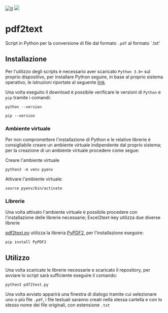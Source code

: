 [![it](https://img.shields.io/badge/lang-it-blue.svg)](https://github.com/logo94/excel2text-key/blob/main/README.md)
![](https://img.shields.io/badge/Python-3.8%2B-green.svg)

# pdf2text
Script in Python per la conversione di file dal formato `.pdf` al formato `.txt'

## Installazione ##
Per l'utilizzo degli scripts è necessario aver scaricato `Python 3.8+` sul proprio dispositivo, per installare Python seguire, in base al proprio sistema operativo, le istruzioni riportate al seguente [link](https://www.python.org/downloads/).

Una volta eseguito il download è possibile verificare le versioni di `Python` e `pip` tramite i comandi:

```
python --version
```
```
pip --version
```
### Ambiente virtuale ###
Per non compromettere l'installazione di Python e le relative librerie è consigliabile creare un ambiente virtuale indipendente dal proprio sistema; per la creazione di un ambiente virtuale procedere come segue:

Creare l'ambiente virtuale
```
python3 -m venv pyenv
```

Attivare l'ambiente virtuale:
```
source pyenv/bin/activate
```

### Librerie ###
Una volta attivato l'ambiente virtuale è possibile procedere con l'installazione delle librerie necessarie; Excel2text-key utilizza due diverse librerie

[pdf2text.py](https://github.com/logo94/pdf2text/blob/main/pdf2text.py) utilizza la libreria [PyPDF2](https://github.com/py-pdf/PyPDF2), per l'installazione eseguire:
```
pip install PyPDF2
```

## Utilizzo ##
Una volta scaricate le librerie necessarie e scaricato il repository, per avviare lo script sarà sufficiente eseguire il comando:
```
python3 pdf2text.py
```
Una volta avviato apparirà una finestra di dialogo tramite cui selezionare uno o più file `.pdf`, i file testuali saranno creati nella stessa cartella e con lo stesso nome dei file originali, con estensione `.txt`
